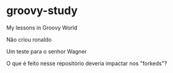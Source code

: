 groovy-study
============

My lessons in Groovy World

Não criou ronaldo


Um teste para o senhor Wagner

O que é feito nesse repositório deveria impactar nos "forkeds"?
